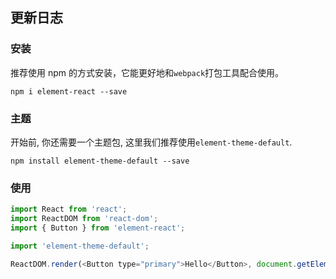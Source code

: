 ## 更新日志

### 安装
推荐使用 npm 的方式安装，它能更好地和`webpack`打包工具配合使用。

```shell
npm i element-react --save
```

### 主题
开始前, 你还需要一个主题包, 这里我们推荐使用`element-theme-default`.

```shell
npm install element-theme-default --save
```

### 使用

```js
import React from 'react';
import ReactDOM from 'react-dom';
import { Button } from 'element-react';

import 'element-theme-default';

ReactDOM.render(<Button type="primary">Hello</Button>, document.getElementById('app'));

```
